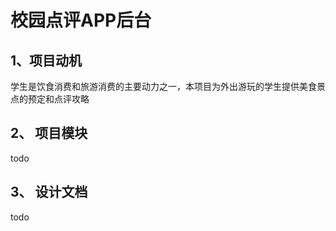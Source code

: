 # 校园点评APP后台

## 1、项目动机
学生是饮食消费和旅游消费的主要动力之一，本项目为外出游玩的学生提供美食景点的预定和点评攻略

## 2、 项目模块
todo

## 3、 设计文档
todo


